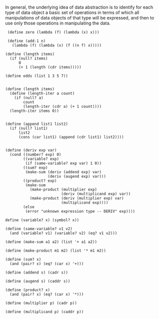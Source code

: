 In general, the underlying idea of data abstraction is to identify for each type of data object a basic set of operations in terms of which all manipulations of data objects of that type will be expressed, and then to use only those operations in manipulating the data.
```
 (define zero (lambda (f) (lambda (x) x))) 
 
 (define (add-1 n) 
   (lambda (f) (lambda (x) (f ((n f) x))))) 

(define (length items)
  (if (null? items)
      0
      (+ 1 (length (cdr items)))))
      
(define odds (list 1 3 5 7))


(define (length items)
  (define (length-iter a count)
    (if (null? a)
        count
        (length-iter (cdr a) (+ 1 count))))
  (length-iter items 0))


(define (append list1 list2)
  (if (null? list1)
      list2
      (cons (car list1) (append (cdr list1) list2))))

      
(define (deriv exp var)
  (cond ((number? exp) 0)
        ((variable? exp)
         (if (same-variable? exp var) 1 0))
        ((sum? exp)
         (make-sum (deriv (addend exp) var)
                   (deriv (augend exp) var)))
        ((product? exp)
         (make-sum
           (make-product (multiplier exp)
                         (deriv (multiplicand exp) var))
           (make-product (deriv (multiplier exp) var)
                         (multiplicand exp))))
        (else
         (error "unknown expression type -- DERIV" exp))))
         
define (variable? x) (symbol? x))

(define (same-variable? v1 v2)
  (and (variable? v1) (variable? v2) (eq? v1 v2)))

(define (make-sum a1 a2) (list '+ a1 a2))

(define (make-product m1 m2) (list '* m1 m2))

(define (sum? x)
  (and (pair? x) (eq? (car x) '+)))

(define (addend s) (cadr s))

(define (augend s) (caddr s))

(define (product? x)
  (and (pair? x) (eq? (car x) '*)))

(define (multiplier p) (cadr p))

(define (multiplicand p) (caddr p))         
```
